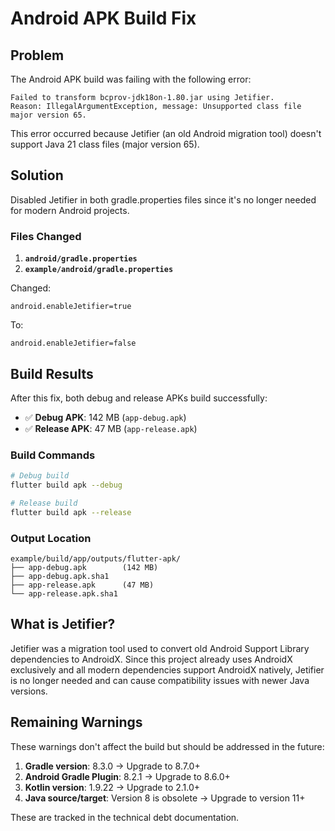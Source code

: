 # Android APK Build Fix

## Problem

The Android APK build was failing with the following error:

```
Failed to transform bcprov-jdk18on-1.80.jar using Jetifier.
Reason: IllegalArgumentException, message: Unsupported class file major version 65.
```

This error occurred because Jetifier (an old Android migration tool) doesn't support Java 21 class files (major version 65).

## Solution

Disabled Jetifier in both gradle.properties files since it's no longer needed for modern Android projects.

### Files Changed

1. **`android/gradle.properties`**
2. **`example/android/gradle.properties`**

Changed:
```properties
android.enableJetifier=true
```

To:
```properties
android.enableJetifier=false
```

## Build Results

After this fix, both debug and release APKs build successfully:

- ✅ **Debug APK**: 142 MB (`app-debug.apk`)
- ✅ **Release APK**: 47 MB (`app-release.apk`)

### Build Commands

```bash
# Debug build
flutter build apk --debug

# Release build
flutter build apk --release
```

### Output Location

```
example/build/app/outputs/flutter-apk/
├── app-debug.apk        (142 MB)
├── app-debug.apk.sha1
├── app-release.apk      (47 MB)
└── app-release.apk.sha1
```

## What is Jetifier?

Jetifier was a migration tool used to convert old Android Support Library dependencies to AndroidX. Since this project already uses AndroidX exclusively and all modern dependencies support AndroidX natively, Jetifier is no longer needed and can cause compatibility issues with newer Java versions.

## Remaining Warnings

These warnings don't affect the build but should be addressed in the future:

1. **Gradle version**: 8.3.0 → Upgrade to 8.7.0+
2. **Android Gradle Plugin**: 8.2.1 → Upgrade to 8.6.0+
3. **Kotlin version**: 1.9.22 → Upgrade to 2.1.0+
4. **Java source/target**: Version 8 is obsolete → Upgrade to version 11+

These are tracked in the technical debt documentation.
